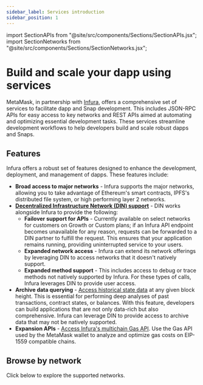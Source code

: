 ```yaml
---
sidebar_label: Services introduction
sidebar_position: 1
---
```


import SectionAPIs from "@site/src/components/Sections/SectionAPIs.jsx";
import SectionNetworks from "@site/src/components/Sections/SectionNetworks.jsx";

# Build and scale your dapp using services

MetaMask, in partnership with [Infura](https://www.infura.io/), offers a comprehensive set of
services to facilitate dapp and Snap development.
This includes JSON-RPC APIs for easy access to key networks and REST APIs aimed at automating and
optimizing essential development tasks.
These services streamline development workflows to help developers build and scale robust
dapps and Snaps.

## Features

Infura offers a robust set of features designed to enhance the development, deployment, and management of dapps. These features
include:

- **Broad access to major networks** - Infura supports the major networks, allowing you to take advantage of Ethereum's smart
  contracts, IPFS's distributed file system, or high performing layer 2 networks.
- [**Decentralized Infrastructure Network (DIN) support**](https://www.infura.io/solutions/decentralized-infrastructure-service) -
    DIN works alongside Infura to provide the following:
  - **Failover support for APIs** - Currently available on select networks for customers on Growth or Custom plans; if an Infura API
      endpoint becomes unavailable for any reason, requests can be forwarded to a DIN partner to fulfill the request.
      This ensures that your application remains running, providing uninterrupted service to your users.
  - **Expanded network access** - Infura can extend its network offerings by leveraging DIN to access networks that it doesn't
      natively support.
  - **Expanded method support** - This includes access to debug or trace methods not natively
      supported by Infura. For these types of calls, Infura leverages DIN to provide user access.
 - **Archive data querying** - [Access historical state data](concepts/archive-data.md) at any given
      block height. This is essential for performing deep analyses of past transactions, contract
      states, or balances. With this feature, developers can build applications that are not only data-rich but also comprehensive.
      Infura can leverage DIN to provide access to archive data that may not be natively supported.
- **Expansion APIs** -
  [Access Infura's multichain Gas API](reference/gas-api/api-reference/index.md). Use the Gas API used by the MetaMask wallet to analyze and optimize gas costs on EIP-1559 compatible chains.

<head>
<meta httpEquiv="cache-control" content="no-cache" />
<meta httpEquiv="expires" content="0" />
<meta httpEquiv="pragma" content="no-cache" />
</head>

## Browse by network

Click below to explore the supported networks.

<SectionNetworks />
